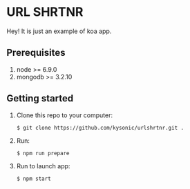 # URL SHRTNR

Hey! It is just an example of koa app.
 
## Prerequisites
 
1. node >= 6.9.0
2. mongodb >= 3.2.10
 
## Getting started 

1. Clone this repo to your computer: 

    `$ git clone https://github.com/kysonic/urlshrtnr.git .`
    
2. Run:
     
    `$ npm run prepare`
     
3. Run to launch app:

    `$ npm start` 